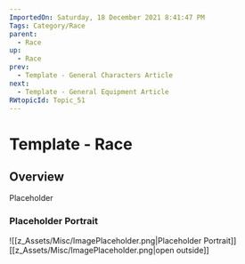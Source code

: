 ```yaml
---
ImportedOn: Saturday, 18 December 2021 8:41:47 PM
Tags: Category/Race
parent:
  - Race
up:
  - Race
prev:
  - Template - General Characters Article
next:
  - Template - General Equipment Article
RWtopicId: Topic_51
---
```

# Template - Race
## Overview
Placeholder

### Placeholder Portrait
![[z_Assets/Misc/ImagePlaceholder.png|Placeholder Portrait]]
[[z_Assets/Misc/ImagePlaceholder.png|open outside]]

